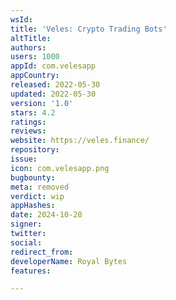 ```yaml
---
wsId: 
title: 'Veles: Crypto Trading Bots'
altTitle: 
authors: 
users: 1000
appId: com.velesapp
appCountry: 
released: 2022-05-30
updated: 2022-05-30
version: '1.0'
stars: 4.2
ratings: 
reviews: 
website: https://veles.finance/
repository: 
issue: 
icon: com.velesapp.png
bugbounty: 
meta: removed
verdict: wip
appHashes: 
date: 2024-10-28
signer: 
twitter: 
social: 
redirect_from: 
developerName: Royal Bytes
features: 

---
```



